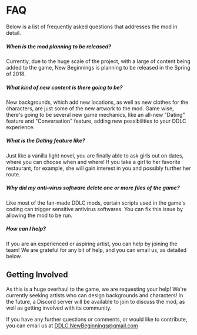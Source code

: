 # FAQ

Below is a list of frequently asked questions that addresses the mod in detail. 

##### When is the mod planning to be released?

Currently, due to the huge scale of the project, with a large of content being added to the game, New Beginnings is planning to be released in the Spring of 2018.

##### What kind of new content is there going to be?

New backgrounds, which add new locations, as well as new clothes for the characters, are just some of the new artwork to the mod. Game wise, there's going to be several new game mechanics, like an all-new "Dating" feature and "Conversation" feature, adding new possibilities to your DDLC experience.

##### What is the Dating feature like?

Just like a vanilla light novel, you are finally able to ask girls out on dates, where you can choose when and where! If you take a girl to her favorite restaurant, for example, she will gain interest in you and possibly further her route. 

##### Why did my anti-virus software delete one or more files of the game?

Like most of the fan-made DDLC mods, certain scripts used in the game's coding can trigger sensitive antivirus softwares. You can fix this issue by allowing the mod to be run.

##### How can I help? 

If you are an experienced or aspiring artist, you can help by joining the team! We are grateful for any bit of help, and you can email us, as detailed below. 

## Getting Involved

As this is a huge overhaul to the game, we are requesting your help! We're currently seeking artists who can design backgrounds and characters! In the future, a Discord server will be available to join to discuss the mod, as well as getting involved with its community. 

If you have any further questions or comments, or would like to contribute, you can email us at [DDLC.NewBeginnings@gmail.com](https://www.DDLC.NewBeginnings@gmail.com)
